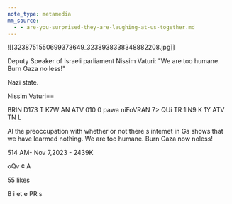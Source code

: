 ```yaml
---
note_type: metamedia
mm_source:
  - - are-you-surprised-they-are-laughing-at-us-together.md
---
```


![[3238751550699373649_3238938338348882208.jpg]]

Deputy Speaker of Israeli parliament Nissim
Vaturi: "We are too humane. Burn Gaza no
less!"

Nazi state.

Nissim Vaturi==

BRIN D173 T K7W AN ATV 010 0 pawa niFoVRAN 7>
QUi TR
1IN9 K 1Y ATV TN L

Al the preoccupation with whether or not there s intemet in Ga
shows that we have learmed nothing. We are too humane.
Burn Gaza now noless!

514 AM- Nov 7,2023 - 2439K

oQv ¢ A

55 likes

B i et e PR s


